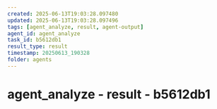 ```yaml
---
created: 2025-06-13T19:03:28.097480
updated: 2025-06-13T19:03:28.097496
tags: [agent_analyze, result, agent-output]
agent_id: agent_analyze
task_id: b5612db1
result_type: result
timestamp: 20250613_190328
folder: agents
---
```


# agent_analyze - result - b5612db1

